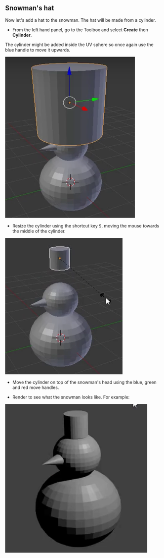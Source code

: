 ## Snowman's hat

Now let's add a hat to the snowman. The hat will be made from a cylinder.

+ From the left hand panel, go to the Toolbox and select **Create** then **Cylinder**.

The cylinder might be added inside the UV sphere so once again use the blue handle to move it upwards.

![Drag cylinder](images/blender-drag-cylinder.png)

+ Resize the cylinder using the shortcut key <kbd>S</kbd>, moving the mouse towards the middle of the cylinder.

![Resize cylinder](images/blender-resize-cylinder.png)

+ Move the cylinder on top of the snowman's head using the blue, green and red move handles.

+ Render to see what the snowman looks like. For example:

![Render the snowman](images/blender-render-snowman-1.png)
